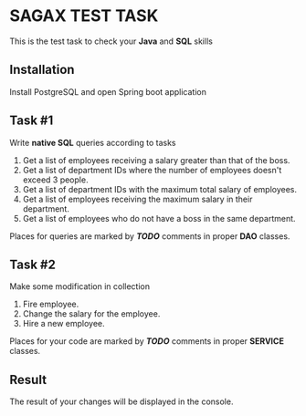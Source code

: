 # SAGAX TEST TASK
This is the test task to check your **Java** and **SQL** skills

## Installation
Install PostgreSQL and open Spring boot application

## Task #1

Write **native SQL** queries according to tasks
1) Get a list of employees receiving a salary greater than that of the boss.
2) Get a list of department IDs where the number of employees doesn't exceed 3 people.
3) Get a list of department IDs with the maximum total salary of employees.
4) Get a list of employees receiving the maximum salary in their department.
5) Get a list of employees who do not have a boss in the same department.

Places for queries are marked by ***TODO*** comments in proper **DAO** classes.
## Task #2

Make some modification in collection
1) Fire employee.
2) Change the salary for the employee.
3) Hire a new employee.

Places for your code are marked by ***TODO*** comments in proper **SERVICE** classes.

## Result

The result of your changes will be displayed in the console.
